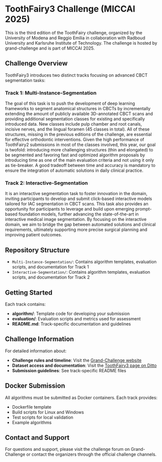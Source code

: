 # ToothFairy3 Challenge (MICCAI 2025)

This is the third edition of the ToothFairy challenge, organized by the University of Modena and Reggio Emilia in collaboration with Radboud University and Karlsruhe Institute of Technology. The challenge is hosted by grand-challenge and is part of MICCAI 2025.

## Challenge Overview

ToothFairy3 introduces two distinct tracks focusing on advanced CBCT segmentation tasks:

### Track 1: Multi-Instance-Segmentation
The goal of this task is to push the development of deep learning frameworks to segment anatomical structures in CBCTs by incrementally extending the amount of publicly available 3D-annotated CBCT scans and providing additional segmentation classes for existing and specifically introduced data. New classes include pulp chamber and root canals, incisive nerves, and the lingual foramen (45 classes in total). All of these structures, missing in the previous editions of the challenge, are essential for effective orthodontic interventions. Given the high performance of ToothFairy2 submissions in most of the classes involved, this year, our goal is
twofold: introducing more challenging structures (thin and elongated) to be segmented and favoring fast and optimized algorithm proposals by introducing time as one of the main evaluation criteria and not using it only as
tie-breaker. A good tradeoff between time and accuracy is mandatory to ensure the integration of automatic solutions in daily clinical practice.

### Track 2: Interactive-Segmentation
It is an interactive segmentation task to foster innovation in the domain, inviting participants to develop and submit click-based interactive models tailored for IAC segmentation in CBCT scans. This task also provides an
opportunity for participants to leverage and build upon emerging prompt-based foundation models, further advancing the state-of-the-art in interactive medical image segmentation. By focusing on the interactive domain,
we aim to bridge the gap between automated solutions and clinical requirements, ultimately supporting more precise surgical planning and improving patient outcomes.

## Repository Structure

- `Multi-Instance-Segmentation/`: Contains algorithm templates, evaluation scripts, and documentation for Track 1
- `Interactive-Segmentation/`: Contains algorithm templates, evaluation scripts, and documentation for Track 2

## Getting Started

Each track contains:
- **algorithm/**: Template code for developing your submission
- **evaluation/**: Evaluation scripts and metrics used for assessment
- **README.md**: Track-specific documentation and guidelines

## Challenge Information

For detailed information about:
- **Challenge rules and timeline**: Visit the [Grand-Challenge website](https://toothfairy3.grand-challenge.org/)
- **Dataset access and documentation**: Visit the [ToothFairy3 page on Ditto](https://ditto.ing.unimore.it/toothfairy3/) 
- **Submission guidelines**: See track-specific README files

## Docker Submission

All algorithms must be submitted as Docker containers. Each track provides:
- Dockerfile template
- Build scripts for Linux and Windows
- Test scripts for local validation
- Example algorithms

## Contact and Support

For questions and support, please visit the challenge forum on Grand-Challenge or contact the organizers through the official challenge channels.
